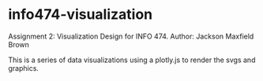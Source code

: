 # info474-visualization
Assignment 2: Visualization Design for INFO 474.
Author: Jackson Maxfield Brown

This is a series of data visualizations using a plotly.js to render the svgs and graphics.
